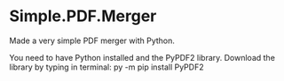 # Simple.PDF.Merger

Made a very simple PDF merger with Python.

You need to have Python installed and the PyPDF2 library. Download the library by typing in terminal: py -m pip install PyPDF2
